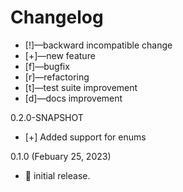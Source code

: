 # Changelog

-   [!]—backward incompatible change
-   [+]—new feature
-   [f]—bugfix
-   [r]—refactoring
-   [t]—test suite improvement
-   [d]—docs improvement

0.2.0-SNAPSHOT
- [+] Added support for enums

0.1.0 (Febuary 25, 2023)
-   🎉 initial release.

